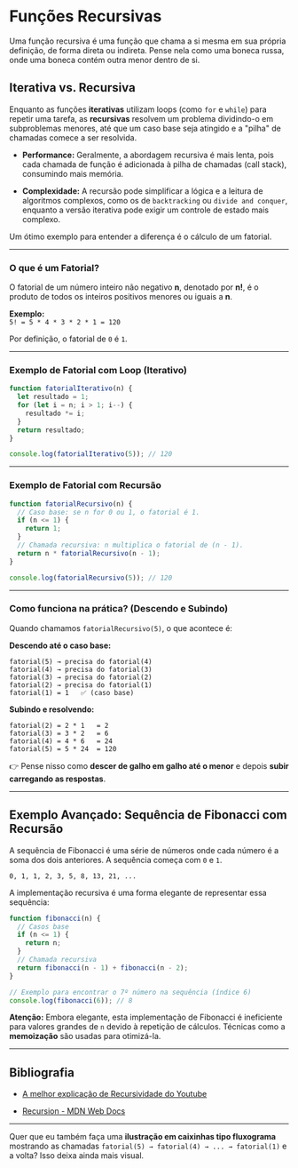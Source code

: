 
# Funções Recursivas

Uma função recursiva é uma função que chama a si mesma em sua própria definição, de forma direta ou indireta. Pense nela como uma boneca russa, onde uma boneca contém outra menor dentro de si.

## Iterativa vs. Recursiva

Enquanto as funções **iterativas** utilizam loops (como `for` e `while`) para repetir uma tarefa, as **recursivas** resolvem um problema dividindo-o em subproblemas menores, até que um caso base seja atingido e a "pilha" de chamadas comece a ser resolvida.

- **Performance:** Geralmente, a abordagem recursiva é mais lenta, pois cada chamada de função é adicionada à pilha de chamadas (call stack), consumindo mais memória.
    
- **Complexidade:** A recursão pode simplificar a lógica e a leitura de algoritmos complexos, como os de `backtracking` ou `divide and conquer`, enquanto a versão iterativa pode exigir um controle de estado mais complexo.
    

Um ótimo exemplo para entender a diferença é o cálculo de um fatorial.

---

### O que é um Fatorial?

O fatorial de um número inteiro não negativo **n**, denotado por **n!**, é o produto de todos os inteiros positivos menores ou iguais a **n**.

**Exemplo:**  
`5! = 5 * 4 * 3 * 2 * 1 = 120`

Por definição, o fatorial de `0` é `1`.

---

### Exemplo de Fatorial com Loop (Iterativo)

```javascript
function fatorialIterativo(n) {
  let resultado = 1;
  for (let i = n; i > 1; i--) {
    resultado *= i;
  }
  return resultado;
}

console.log(fatorialIterativo(5)); // 120
```

---

### Exemplo de Fatorial com Recursão

```javascript
function fatorialRecursivo(n) {
  // Caso base: se n for 0 ou 1, o fatorial é 1.
  if (n <= 1) {
    return 1;
  }
  // Chamada recursiva: n multiplica o fatorial de (n - 1).
  return n * fatorialRecursivo(n - 1);
}

console.log(fatorialRecursivo(5)); // 120
```

---

### Como funciona na prática? (Descendo e Subindo)

Quando chamamos `fatorialRecursivo(5)`, o que acontece é:

**Descendo até o caso base:**

```
fatorial(5) → precisa do fatorial(4)  
fatorial(4) → precisa do fatorial(3)  
fatorial(3) → precisa do fatorial(2)  
fatorial(2) → precisa do fatorial(1)  
fatorial(1) = 1   ✅ (caso base)
```

**Subindo e resolvendo:**

```
fatorial(2) = 2 * 1   = 2  
fatorial(3) = 3 * 2   = 6  
fatorial(4) = 4 * 6   = 24  
fatorial(5) = 5 * 24  = 120  
```

👉 Pense nisso como **descer de galho em galho até o menor** e depois **subir carregando as respostas**.

---

## Exemplo Avançado: Sequência de Fibonacci com Recursão

A sequência de Fibonacci é uma série de números onde cada número é a soma dos dois anteriores. A sequência começa com `0` e `1`.

`0, 1, 1, 2, 3, 5, 8, 13, 21, ...`

A implementação recursiva é uma forma elegante de representar essa sequência:

```javascript
function fibonacci(n) {
  // Casos base
  if (n <= 1) {
    return n;
  }
  // Chamada recursiva
  return fibonacci(n - 1) + fibonacci(n - 2);
}

// Exemplo para encontrar o 7º número na sequência (índice 6)
console.log(fibonacci(6)); // 8
```

**Atenção:** Embora elegante, esta implementação de Fibonacci é ineficiente para valores grandes de `n` devido à repetição de cálculos. Técnicas como a **memoização** são usadas para otimizá-la.

---

## Bibliografia

- [A melhor explicação de Recursividade do Youtube](https://youtu.be/qUe36p4P2CI)
    
- [Recursion - MDN Web Docs](https://developer.mozilla.org/en-US/docs/Glossary/Recursion)
    

---

Quer que eu também faça uma **ilustração em caixinhas tipo fluxograma** mostrando as chamadas `fatorial(5) → fatorial(4) → ... → fatorial(1)` e a volta? Isso deixa ainda mais visual.